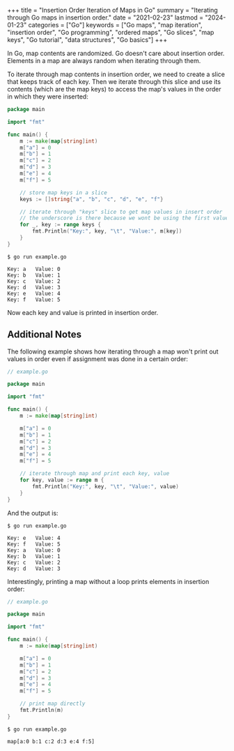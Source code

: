 +++
title = "Insertion Order Iteration of Maps in Go"
summary = "Iterating through Go maps in insertion order."
date = "2021-02-23"
lastmod = "2024-01-23"
categories = ["Go"]
keywords = ["Go maps", "map iteration", "insertion order", "Go programming", "ordered maps", "Go slices", "map keys", "Go tutorial", "data structures", "Go basics"]
+++

In Go, map contents are randomized. Go doesn't care about insertion order. Elements in a map are always random when iterating through them.

To iterate through map contents in insertion order, we need to create a slice that keeps track of each key. Then we iterate through this slice and use its contents (which are the map keys) to access the map's values in the order in which they were inserted:

```go
package main

import "fmt"

func main() {
	m := make(map[string]int)
	m["a"] = 0
	m["b"] = 1
	m["c"] = 2
	m["d"] = 3
	m["e"] = 4
	m["f"] = 5

	// store map keys in a slice
	keys := []string{"a", "b", "c", "d", "e", "f"}

	// iterate through "keys" slice to get map values in insert order
	// the underscore is there because we wont be using the first value, which is the index of the slice
	for _, key := range keys {
		fmt.Println("Key:", key, "\t", "Value:", m[key])
	}
}
```

```
$ go run example.go

Key: a 	 Value: 0
Key: b 	 Value: 1
Key: c 	 Value: 2
Key: d 	 Value: 3
Key: e 	 Value: 4
Key: f 	 Value: 5
```

Now each key and value is printed in insertion order.


## Additional Notes

The following example shows how iterating through a map won't print out values in order even if assignment was done in a certain order:

```go
// example.go

package main

import "fmt"

func main() {
	m := make(map[string]int)

	m["a"] = 0
	m["b"] = 1
	m["c"] = 2
	m["d"] = 3
	m["e"] = 4
	m["f"] = 5

	// iterate through map and print each key, value
	for key, value := range m {
		fmt.Println("Key:", key, "\t", "Value:", value)
	}
}
```

And the output is:

```
$ go run example.go

Key: e 	 Value: 4
Key: f 	 Value: 5
Key: a 	 Value: 0
Key: b 	 Value: 1
Key: c 	 Value: 2
Key: d 	 Value: 3
```

Interestingly, printing a map without a loop prints elements in insertion order:

```go
// example.go

package main

import "fmt"

func main() {
	m := make(map[string]int)

	m["a"] = 0
	m["b"] = 1
	m["c"] = 2
	m["d"] = 3
	m["e"] = 4
	m["f"] = 5

	// print map directly
	fmt.Println(m)
}
```

```
$ go run example.go

map[a:0 b:1 c:2 d:3 e:4 f:5]
```
